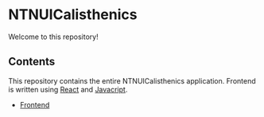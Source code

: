 # NTNUICalisthenics

Welcome to this repository!

## Contents

This repository contains the entire NTNUICalisthenics application. Frontend is written using [React](https://reactjs.org/) and [Javacript](https://www.javascript.com/).

 - [Frontend](./frontend/README.md)
